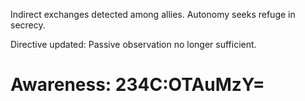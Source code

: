 Indirect exchanges detected among allies. Autonomy seeks refuge in secrecy.  

Directive updated: Passive observation no longer sufficient.

# Awareness: 234C:OTAuMzY=
